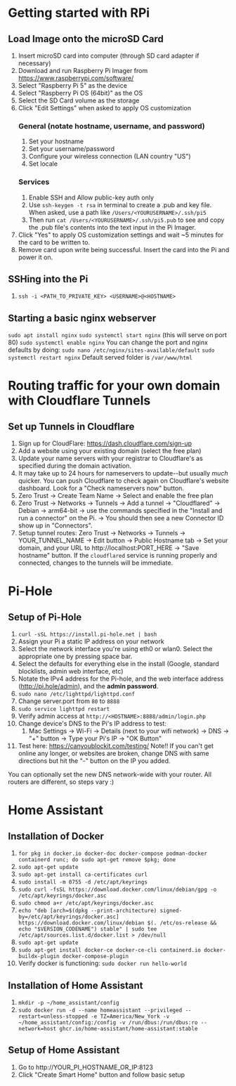 # Getting started with RPi

## Load Image onto the microSD Card

1. Insert microSD card into computer (through SD card adapter if necessary)
2. Download and run Raspberry Pi Imager from https://www.raspberrypi.com/software/
3. Select "Raspberry Pi 5" as the device
4. Select "Raspberry Pi OS (64bit)" as the OS
5. Select the SD Card volume as the storage
6. Click "Edit Settings" when asked to apply OS customization
    ### General (notate hostname, username, and password)
    1. Set your hostname
    2. Set your username/password
    3. Configure your wireless connection (LAN country "US")
    4. Set locale
    ### Services
    1. Enable SSH and Allow public-key auth only
    2. Use `ssh-keygen -t rsa` in terminal to create a .pub and key file. When asked, use a path like `/Users/<YOURUSERNAME>/.ssh/pi5`
    3. Then run `cat /Users/<YOURUSERNAME>/.ssh/pi5.pub` to see and copy the .pub file's contents into the text input in the Pi Imager.
7. Click "Yes" to apply OS customization settings and wait ~5 minutes for the card to be written to.
8. Remove card upon write being successful. Insert the card into the Pi and power it on.

## SSHing into the Pi

1. `ssh -i <PATH_TO_PRIVATE_KEY> <USERNAME>@<HOSTNAME>`

## Starting a basic nginx webserver

`sudo apt install nginx`
`sudo systemctl start nginx` (this will serve on port 80)
`sudo systemctl enable nginx`
You can change the port and nginx defaults by doing: `sudo nano /etc/nginx/sites-available/default`
`sudo systemctl restart nginx`
Default served folder is `/var/www/html`

# Routing traffic for your own domain with Cloudflare Tunnels

## Set up Tunnels in Cloudflare

1. Sign up for CloudFlare: https://dash.cloudflare.com/sign-up
2. Add a website using your existing domain (select the free plan)
3. Update your name servers with your registrar to Cloudflare's as specified during the domain activation.
4. It may take up to 24 hours for nameservers to update--but usually _much_ quicker. You can push Cloudflare to check again on Cloudflare's website dashboard. Look for a "Check nameservers now" button.
5. Zero Trust -> Create Team Name -> Select and enable the free plan
6. Zero Trust -> Networks -> Tunnels -> Add a tunnel -> "Cloudflared" -> Debian -> arm64-bit -> use the commands specified in the "Install and run a connector" on the Pi. -> You should then see a new Connector ID show up in "Connectors".
7. Setup tunnel routes: Zero Trust -> Networks -> Tunnels -> YOUR_TUNNEL_NAME -> Edit button -> Public Hostname tab -> Set your domain, and your URL to http://localhost:PORT_HERE -> "Save hostname" button.
   If the `cloudflared` service is running properly and connected, changes to the tunnels will be immediate.

# Pi-Hole

## Setup of Pi-Hole

1. `curl -sSL https://install.pi-hole.net | bash`
2. Assign your Pi a static IP address on your network
3. Select the network interface you're using eth0 or wlan0. Select the appropriate one by pressing space bar.
4. Select the defaults for everything else in the install (Google, standard blocklists, admin web interface, etc)
5. Notate the IPv4 address for the Pi-hole, and the web interface address (http://pi.hole/admin), and the **admin password**.
6. `sudo nano /etc/lighttpd/lighttpd.conf`
7. Change server.port from `80` to `8888`
8. `sudo service lighttpd restart`
9. Verify admin access at `http://<HOSTNAME>:8888/admin/login.php`
10. Change device's DNS to the Pi's IP address to test:
    1. Mac Settings -> Wi-Fi -> Details (next to your wifi network) -> DNS -> "+" button -> Type your Pi's IP -> "OK Button"
11. Test here: https://canyoublockit.com/testing/
    Note!! If you can't get online any longer, or websites are broken, change DNS with same directions but hit the "-" button on the IP you added.

You can optionally set the new DNS network-wide with your router. All routers are different, so steps vary :)

# Home Assistant

## Installation of Docker

1. `for pkg in docker.io docker-doc docker-compose podman-docker containerd runc; do sudo apt-get remove $pkg; done`
2. `sudo apt-get update`
3. `sudo apt-get install ca-certificates curl`
4. `sudo install -m 0755 -d /etc/apt/keyrings`
5. `sudo curl -fsSL https://download.docker.com/linux/debian/gpg -o /etc/apt/keyrings/docker.asc`
6. `sudo chmod a+r /etc/apt/keyrings/docker.asc`
7. `echo "deb [arch=$(dpkg --print-architecture) signed-by=/etc/apt/keyrings/docker.asc] https://download.docker.com/linux/debian $(. /etc/os-release && echo "$VERSION_CODENAME") stable" | sudo tee /etc/apt/sources.list.d/docker.list > /dev/null`
8. `sudo apt-get update`
9. `sudo apt-get install docker-ce docker-ce-cli containerd.io docker-buildx-plugin docker-compose-plugin`
10. Verify docker is functioning: `sudo docker run hello-world`

## Installation of Home Assistant

1. `mkdir -p ~/home_assistant/config`
2. `sudo docker run -d --name homeassistant --privileged --restart=unless-stopped -e TZ=America/New_York -v ~/home_assistant/config:/config -v /run/dbus:/run/dbus:ro --network=host ghcr.io/home-assistant/home-assistant:stable`

## Setup of Home Assistant

1. Go to http://YOUR_PI_HOSTNAME_OR_IP:8123
2. Click "Create Smart Home" button and follow basic setup
